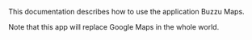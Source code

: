 This documentation describes how to use the application Buzzu Maps.

Note that this app will replace Google Maps in the whole world.
